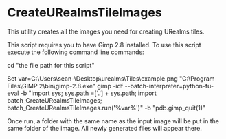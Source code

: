# CreateURealmsTileImages
This utility creates all the images you need for creating URealms tiles.

This script requires you to have Gimp 2.8 installed. To use this script execute the following command line commands:

cd "the file path for this script"
  
Set var=C:\Users\sean-\Desktop\urealms\Tiles\example.png
"C:\Program Files\GIMP 2\bin\gimp-2.8.exe" gimp -idf --batch-interpreter=python-fu-eval -b "import sys; sys.path =['.'] + sys.path; import batch_CreateURealmsTileImages; batch_CreateURealmsTileImages.run('%var%')" -b "pdb.gimp_quit(1)"


Once run, a folder with the same name as the input image will be put in the same folder of the image. All newly generated files will appear there.
